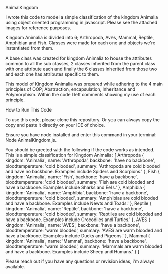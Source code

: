 AnimalKingdom

I wrote this code to model a simple classification of the kingdom Animalia using object oriented programming in javascript. 
Please see the attached images for reference purposes.

Kingdom Animalia is divided into 6; Arthropoda, Aves, Mammal, Reptile, Amphibian and Fish. 
Classes were made for each one and objects we're instantiated from them.

A base class was created for kingdom Animalia to house the attributes common to all the sub classes, 2 classes inherited from the parent class with one attribute each and finally the 6 classes inherited from those two and each one has attributes specific to them.

This model of Kingdom Animalia was prepared while adhering to the 4 main principles of OOP; Abstraction, encapsulation, Inheritance and Polymorphism. 
Within the code I left comments showing my use of each principle. 



How to Run This Code


To use this code, please clone this repository. Or you can always copy the copy and paste it directly on your IDE of choice. 

Ensure you have node installed and enter this command in your terminal:
Node AnimalKingdom.js.

You should be greeted with the following if the code works as intended. 
This is a simple classification for Kingdom Animalia:
[
  Arthropoda {
    kingdom: 'Animalia',
    name: 'Arthropoda',
    backbone: 'have no backbone',
    bloodtemperature: 'cold blooded',
    summary: 'Arthropoda are cold blooded and have no backbone. Examples include Spiders and Scorpions.'
  },
  Fish {
    kingdom: 'Animalia',
    name: 'Fish',
    backbone: 'have a backbone',
    bloodtemperature: 'cold blooded',
    summary: 'Fish are cold blooded and have a backbone. Examples include Sharks and Eels.'
  },
  Amphibia {
    kingdom: 'Animalia',
    name: 'Amphibia',
    backbone: 'have a backbone',
    bloodtemperature: 'cold blooded',
    summary: 'Amphibias are cold blooded and have a backbone. Examples include Newts and Toads.'
  },
  Reptile {
    kingdom: 'Animalia',
    name: 'Reptile',
    backbone: 'have a backbone',
    bloodtemperature: 'cold blooded',
    summary: 'Reptiles are cold blooded and have a backbone. Examples include Crocodiles and Turtles.'
  },
  AVES {
    kingdom: 'Animalia',
    name: 'AVES',
    backbone: 'have a backbone',
    bloodtemperature: 'warm blooded',
    summary: 'AVES are warm blooded and have a backbone. Examples include Ducks and Pigeons.'
  },
  Mammal {
    kingdom: 'Animalia',
    name: 'Mammal',
    backbone: 'have a backbone',
    bloodtemperature: 'warm blooded',
    summary: 'Mammals are warm blooded and have a backbone. Examples include Sheep and Humans.'
  }
]

Please reach out if you have any questions or revision ideas, i'm always available.